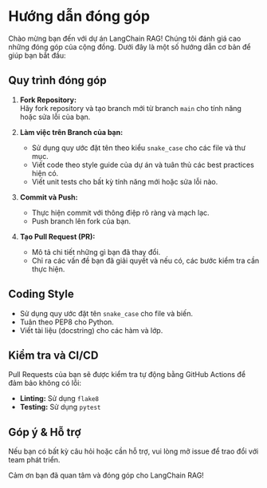 # Hướng dẫn đóng góp

Chào mừng bạn đến với dự án LangChain RAG! Chúng tôi đánh giá cao những đóng góp của cộng đồng. Dưới đây là một số hướng dẫn cơ bản để giúp bạn bắt đầu:

## Quy trình đóng góp

1. **Fork Repository:**  
   Hãy fork repository và tạo branch mới từ branch `main` cho tính năng hoặc sửa lỗi của bạn.

2. **Làm việc trên Branch của bạn:**  
   - Sử dụng quy ước đặt tên theo kiểu `snake_case` cho các file và thư mục.
   - Viết code theo style guide của dự án và tuân thủ các best practices hiện có.
   - Viết unit tests cho bất kỳ tính năng mới hoặc sửa lỗi nào.

3. **Commit và Push:**  
   - Thực hiện commit với thông điệp rõ ràng và mạch lạc.
   - Push branch lên fork của bạn.

4. **Tạo Pull Request (PR):**  
   - Mô tả chi tiết những gì bạn đã thay đổi.
   - Chỉ ra các vấn đề bạn đã giải quyết và nếu có, các bước kiểm tra cần thực hiện.

## Coding Style

- Sử dụng quy ước đặt tên `snake_case` cho file và biến.
- Tuân theo PEP8 cho Python.
- Viết tài liệu (docstring) cho các hàm và lớp.

## Kiểm tra và CI/CD

Pull Requests của bạn sẽ được kiểm tra tự động bằng GitHub Actions để đảm bảo không có lỗi:
- **Linting:** Sử dụng `flake8`
- **Testing:** Sử dụng `pytest`

## Góp ý & Hỗ trợ

Nếu bạn có bất kỳ câu hỏi hoặc cần hỗ trợ, vui lòng mở issue để trao đổi với team phát triển.

Cảm ơn bạn đã quan tâm và đóng góp cho LangChain RAG!